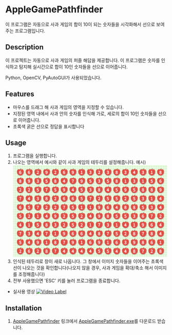 # AppleGamePathfinder

이 프로그램은 자동으로 사과 게임의 합이 10이 되는 숫자들을 시각화해서 선으로 보여주는 프로그램입니다.

## Description

이 프로젝트는 자동으로 사과 게임의 퍼즐 해답을 제공합니다. 이 프로그램은 숫자를 인식하고 탐지해 실시간으로 합이 10인 숫자들을 선으로 이어줍니다.

Python, OpenCV, PyAutoGUI가 사용되었습니다.

## Features

-   마우스를 드래그 해 사과 게임의 영역을 지정할 수 있습니다.
-   지정된 영역 내에서 사과 안의 숫자를 인식해 가로, 세로의 합이 10인 숫자들을 선으로 이어줍니다.
-   초록색 굵은 선으로 정답을 표시합니다

## Usage

1. 프로그램을 실행합니다.
2. 나오는 영역에서 예시와 같이 사과 게임의 테두리를 설정해줍니다.
   예시)
   ![image](../AppleGamePathfinder/Images/full_image.png)
3. 인식된 테두리로 창이 새로 나옵니다. 그 창에서 이미지 숫자들을 이어주는 초록색 선이 나오는 것을 확인합니다(나오지 않을 경우, 사과 게임을 확대/축소 해서 이미지를 조정해줍니다)
4. 전부 사용했으면 'ESC' 키를 눌러 프로그램을 종료합니다.

-   실사용 영상
    [![Video Label](http://img.youtube.com/vi/ABjI56CXhbQ/0.jpg)](https://www.youtube.com/watch?v=ABjI56CXhbQ)

## Installation

1. [AppleGamePathfinder](https://github.com/calm17ess/Projects/releases/tag/v1.0.0) 링크에서 [AppleGamePathfinder.exe](https://github.com/calm17ess/Projects/releases/download/v1.0.0/AppleGamePathfinder.exe)를 다운로드 받습니다.
